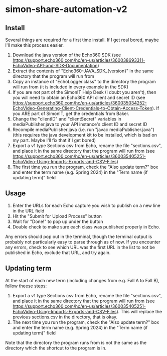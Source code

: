# simon-share-automation-v2
## Install
Several things are required for a first time install. If I get real bored, maybe I'll make this process easier.
1. Download the java version of the Echo360 SDK (see https://support.echo360.com/hc/en-us/articles/360038693311-EchoVideo-API-and-SDK-Documentation)
2. Extract the contents of "Echo360-JAVA_SDK_{version}" in the same directory that the program will run from
3. Copy an instance of "EchoLogger.class" to the directory the program will run from (it is included in every example in the SDK)
4. If you are not part of the SimonIT Help Desk (I doubt you aren't), then you will need to obtain an Echo360 API client and secret ID (see https://support.echo360.com/hc/en-us/articles/360035034252-EchoVideo-Generating-Client-Credentials-to-Obtain-Access-Token). If you ARE part of SimonIT, get the credentials from Baker.
5. Change the "clientID" and "clientSecret" variables in mediaPublisher.java to your API instance's client ID and secret ID
6. Recompile mediaPublisher.java (i.e. run "javac mediaPublisher.java") (this requires the java development kit to be installed, which is bad on my part. Maybe I'll fix that if I get bored)
7. Export a v1 type Sections csv from Echo, rename the file "sections.csv", and place it in the same directory that the program will run from (see https://support.echo360.com/hc/en-us/articles/360035405251-EchoVideo-Using-Imports-Exports-and-CSV-Files)
8. The first time you run the program, check the "Also update term?" box and enter the term name (e.g. Spring 2024) in the "Term name (if updating term)" field

## Usage
1. Enter the URLs for each Echo capture you wish to publish on a new line in the URL field
2. Hit the "Submit for Upload Process" button
3. Wait for "Done!" to pop up under the button
4. Double check to make sure each class was published properly in Echo.

Any errors should pop out in the terminal, though the terminal output is probably not particularly easy to parse through as of now. If you encounter any errors, check to see which URL was the first URL in the list to not be published in Echo, exclude that URL, and try again.

## Updating term
At the start of each new term (including changes from e.g. Fall A to Fall B), follow theese steps:
1. Export a v1 type Sections csv from Echo, rename the file "sections.csv", and place it in the same directory that the program will run from (see https://support.echo360.com/hc/en-us/articles/360035405251-EchoVideo-Using-Imports-Exports-and-CSV-Files). This will replace the previous sections.csv in the directory, that is okay.
2. The next time you run the program, check the "Also update term?" box and enter the term name (e.g. Spring 2024) in the "Term name (if updating term)" field

Note that the directory the program runs from is not the same as the directory which the shortcut to the program is in.
